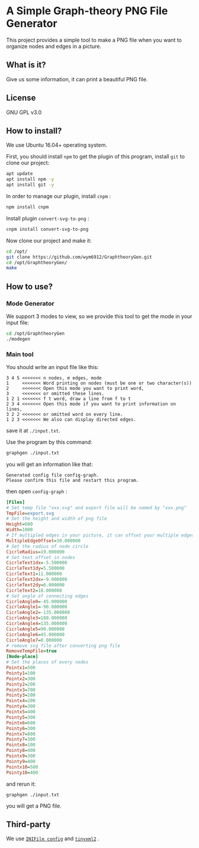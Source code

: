 # A Simple Graph-theory PNG File Generator

This project provides a simple tool to make a PNG file when you want to organize nodes and edges in a picture.

## What is it?

Give us some information, it can print a beautiful PNG file.

## License

GNU GPL v3.0

## How to install?

We use Ubuntu 16.04+ operating system.

First, you should install `npm` to get the plugin of this program, install `git` to clone our project:

```bash
apt update
apt install npm -y
apt install git -y
```

In order to manage our plugin, install `cnpm` :

```bash
npm install cnpm
```

Install plugin `convert-svg-to-png` :

```bash
cnpm install convert-svg-to-png
```

Now clone our project and make it:

```bash
cd /opt/
git clone https://github.com/wym6912/GraphtheoryGen.git
cd /opt/GraphtheoryGen/
make
```

## How to use?

### Mode Generator

We support 3 modes to view, so we provide this tool to get the mode in your input file:

```bash
cd /opt/GraphtheoryGen
./modegen
```

### Main tool

You should write an input file like this:

```text
3 4 5 <<<<<<< n nodes, m edges, mode
1     <<<<<<< Word printing on nodes (must be one or two character(s))
2     <<<<<<< Open this mode you want to print word,
3     <<<<<<< or omitted these lines.
1 2 1 <<<<<<< f t word, draw a line from f to t
2 3 4 <<<<<<< Open this mode if you want to print information on lines,
3 2 2 <<<<<<< or omitted word on every line.
1 2 3 <<<<<<< We also can display directed edges.
```

save it at `./input.txt`.

Use the program by this command:

```bash
graphgen ./input.txt
```

you will get an information like that:

```text
Generated config file config-graph.
Please confirm this file and restart this program.
```

then open `config-graph` :

```ini
[Files]
# Set temp file "xxx.svg" and export file will be named by "xxx.png"
TmpFile=export.svg
# Set the height and width of png file
Height=600
Width=1000
# If multipled edges in your picture, it can offset your multiple edges to prevent match together these edges.
MultipleEdgeOffset=30.000000
# Set the radius of node circle
CicrleRadius=19.000000
# Set text offset in nodes
CicrleText1dx=-5.500000
CicrleText1dy=5.500000
CicrleText1=11.000000
CicrleText2dx=-9.000000
CicrleText2dy=6.000000
CicrleText2=18.000000
# Set angle of connecting edges
CicrleAngle0=-45.000000
CicrleAngle1=-90.000000
CicrleAngle2=-135.000000
CicrleAngle3=180.000000
CicrleAngle4=135.000000
CicrleAngle5=90.000000
CicrleAngle6=45.000000
CicrleAngle7=0.000000
# remove svg file after converting png file
RemoveTempFile=true
[Node-place]
# Set the places of every nodes
Pointx1=500
Pointy1=100
Pointx2=300
Pointy2=200
Pointx3=700
Pointy3=200
Pointx4=200
Pointy4=300
Pointx5=400
Pointy5=300
Pointx6=600
Pointy6=300
Pointx7=800
Pointy7=300
Pointx8=100
Pointy8=400
Pointx9=300
Pointy9=400
Pointx10=500
Pointy10=400
```

and rerun it:

```text
graphgen ./input.txt
```

you will get a PNG file.

## Third-party 

We use [`INIFile config`](https://github.com/Winnerhust/inifile2) and [`tinyxml2`](https://github.com/leethomason/tinyxml2) .